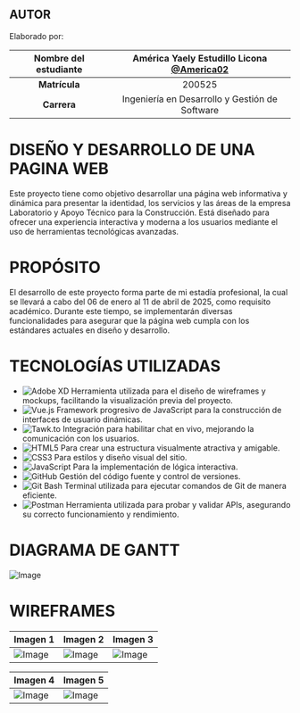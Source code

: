 ## AUTOR
Elaborado por:

<div align="center">




| **Nombre del estudiante** | América Yaely Estudillo Licona [@America02](https://github.com/America02) |
|:-------------------------:|:------------------------------:|
| **Matrícula**             | 200525                         |
| **Carrera**               | Ingeniería en Desarrollo y Gestión de Software |

</div>


# DISEÑO Y DESARROLLO DE UNA PAGINA WEB 
Este proyecto tiene como objetivo desarrollar una página web informativa y dinámica para presentar la identidad, los servicios y las áreas de la empresa Laboratorio y Apoyo Técnico para la Construcción. Está diseñado para ofrecer una experiencia interactiva y moderna a los usuarios mediante el uso de herramientas tecnológicas avanzadas.

# PROPÓSITO
El desarrollo de este proyecto forma parte de mi estadía profesional, la cual se llevará a cabo del 06 de enero al 11 de abril de 2025, como requisito académico. Durante este tiempo, se implementarán diversas funcionalidades para asegurar que la página web cumpla con los estándares actuales en diseño y desarrollo.

# TECNOLOGÍAS UTILIZADAS
- ![Adobe XD](https://img.shields.io/badge/Adobe%20XD-FF61F6?style=for-the-badge&logo=adobe-xd&logoColor=white) Herramienta utilizada para el diseño de wireframes y mockups, facilitando la visualización previa del proyecto.  
- ![Vue.js](https://img.shields.io/badge/Vue.js-4FC08D?style=for-the-badge&logo=vue.js&logoColor=white) Framework progresivo de JavaScript para la construcción de interfaces de usuario dinámicas.  
- ![Tawk.to](https://img.shields.io/badge/Tawk.to-00C853?style=for-the-badge&logo=tawk.to&logoColor=white) Integración para habilitar chat en vivo, mejorando la comunicación con los usuarios.  
- ![HTML5](https://img.shields.io/badge/HTML5-E34F26?style=for-the-badge&logo=html5&logoColor=white) Para crear una estructura visualmente atractiva y amigable.  
- ![CSS3](https://img.shields.io/badge/CSS3-1572B6?style=for-the-badge&logo=css3&logoColor=white) Para estilos y diseño visual del sitio.  
- ![JavaScript](https://img.shields.io/badge/JavaScript-F7DF1E?style=for-the-badge&logo=javascript&logoColor=black) Para la implementación de lógica interactiva.  
- ![GitHub](https://img.shields.io/badge/GitHub-181717?style=for-the-badge&logo=github&logoColor=white) Gestión del código fuente y control de versiones.
- ![Git Bash](https://img.shields.io/badge/Git%20Bash-4D4D4D?style=for-the-badge&logo=windows-terminal&logoColor=white) Terminal utilizada para ejecutar comandos de Git de manera eficiente.
- ![Postman](https://img.shields.io/badge/Postman-FF6C37?style=for-the-badge&logo=postman&logoColor=white) Herramienta utilizada para probar y validar APIs, asegurando su correcto funcionamiento y rendimiento.  
# DIAGRAMA DE GANTT
![Image](https://github.com/user-attachments/assets/fe034564-b107-4e80-8179-7af3ea1bc94c)

# WIREFRAMES 

| Imagen 1 | Imagen 2 | Imagen 3 |
|----------|----------|----------|
| ![Image](https://github.com/user-attachments/assets/bc988bfb-f885-42f1-b381-5e2c46ac9c85) | ![Image](https://github.com/user-attachments/assets/f25de32e-6727-412e-882e-ec4c444cbbf4) | ![Image](https://github.com/user-attachments/assets/be1531c2-a600-4833-83e2-4135e8edd392) |

| Imagen 4 | Imagen 5 |
|----------|----------|
| ![Image](https://github.com/user-attachments/assets/0f2f5c78-00b7-456f-b8ec-003d459b65f0) | ![Image](https://github.com/user-attachments/assets/cd4c6e72-d807-4d99-9be7-bb9118dee733) |
